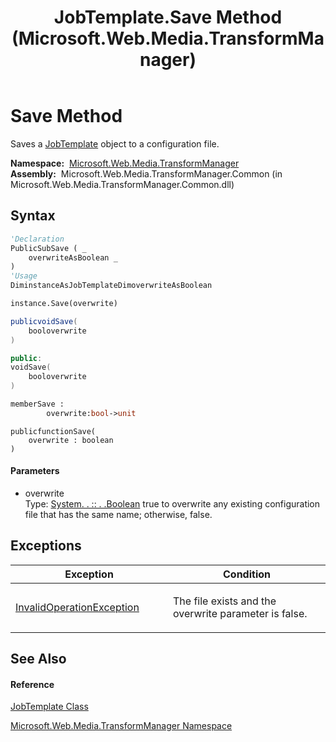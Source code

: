 ﻿---
title: JobTemplate.Save Method  (Microsoft.Web.Media.TransformManager)
TOCTitle: Save Method
ms:assetid: M:Microsoft.Web.Media.TransformManager.JobTemplate.Save(System.Boolean)
ms:mtpsurl: https://msdn.microsoft.com/en-us/library/microsoft.web.media.transformmanager.jobtemplate.save(v=VS.90)
ms:contentKeyID: 35521072
ms.date: 06/14/2012
mtps_version: v=VS.90
f1_keywords:
- Microsoft.Web.Media.TransformManager.JobTemplate.Save
dev_langs:
- CSharp
- JScript
- VB
- FSharp
- c++
api_location:
- Microsoft.Web.Media.TransformManager.Common.dll
api_name:
- Microsoft.Web.Media.TransformManager.JobTemplate.Save
api_type:
- Managed
topic_type:
- apiref
- kbSyntax
product_family_name: VS
ROBOTS: INDEX,FOLLOW
---

# Save Method

Saves a [JobTemplate](jobtemplate-class-microsoft-web-media-transformmanager.md) object to a configuration file.

**Namespace:**  [Microsoft.Web.Media.TransformManager](microsoft-web-media-transformmanager-namespace.md)  
**Assembly:**  Microsoft.Web.Media.TransformManager.Common (in Microsoft.Web.Media.TransformManager.Common.dll)

## Syntax

``` vb
'Declaration
PublicSubSave ( _
    overwriteAsBoolean _
)
'Usage
DiminstanceAsJobTemplateDimoverwriteAsBoolean

instance.Save(overwrite)
```

``` csharp
publicvoidSave(
    booloverwrite
)
```

``` c++
public:
voidSave(
    booloverwrite
)
```

``` fsharp
memberSave : 
        overwrite:bool->unit
```

``` jscript
publicfunctionSave(
    overwrite : boolean
)
```

#### Parameters

  - overwrite  
    Type: [System. . :: . .Boolean](https://msdn.microsoft.com/en-us/library/a28wyd50\(v=vs.90\))  
    true to overwrite any existing configuration file that has the same name; otherwise, false.  

## Exceptions

<table>
<colgroup>
<col style="width: 50%" />
<col style="width: 50%" />
</colgroup>
<thead>
<tr class="header">
<th>Exception</th>
<th>Condition</th>
</tr>
</thead>
<tbody>
<tr class="odd">
<td><a href="https://msdn.microsoft.com/en-us/library/2asft85a(v=vs.90)">InvalidOperationException</a></td>
<td><p>The file exists and the overwrite parameter is false.</p></td>
</tr>
</tbody>
</table>


## See Also

#### Reference

[JobTemplate Class](jobtemplate-class-microsoft-web-media-transformmanager.md)

[Microsoft.Web.Media.TransformManager Namespace](microsoft-web-media-transformmanager-namespace.md)

